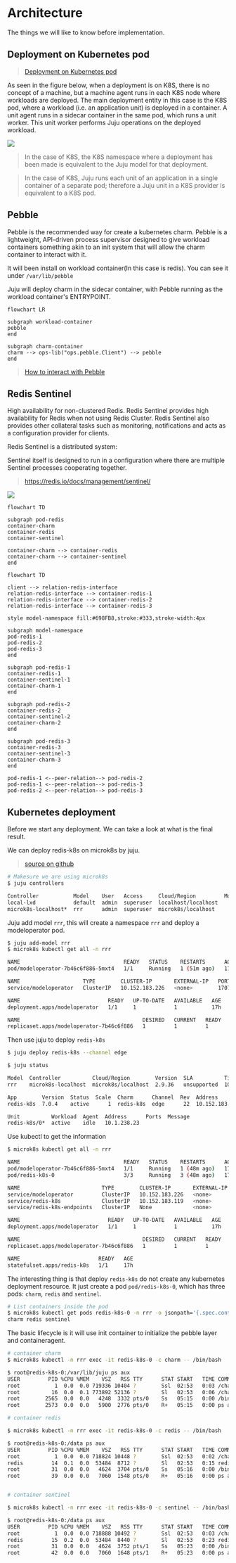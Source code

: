 # Architecture

The things we will like to know before implementation.

## Deployment on Kubernetes pod

> [Deployment on Kubernetes pod](https://juju.is/docs/olm/deployment-of-juju-agents#deployment-on-k8s-pod)

As seen in the figure below, when a deployment is on K8S, there is no concept of a machine, but a machine agent runs in each K8S node where workloads are deployed. The main deployment entity in this case is the K8S pod, where a workload (i.e. an application unit) is deployed in a container. A unit agent runs in a sidecar container in the same pod, which runs a unit worker. This unit worker performs Juju operations on the deployed workload.

![](./imgs/juju-deployment-on-Kubernetes-pod.png)

> In the case of K8S, the K8S namespace where a deployment has been made is equivalent to the Juju model for that deployment.

> In the case of K8S, Juju runs each unit of an application in a single container of a separate pod; therefore a Juju unit in a K8S provider is equivalent to a K8S pod.



## Pebble

Pebble is the recommended way for create a kubernetes charm.
Pebble is a lightweight, API-driven process supervisor designed to give workload containers something akin to an init system that will allow the charm container to interact with it.

It will been install on workload container(In this case is redis). You can see it under `/var/lib/pebble`

Juju will deploy charm in the sidecar container, with Pebble running as the workload container's ENTRYPOINT.

```mermaid
flowchart LR

subgraph workload-container
pebble
end

subgraph charm-container
charm --> ops-lib("ops.pebble.Client") --> pebble
end

```

> [How to interact with Pebble](https://juju.is/docs/sdk/interact-with-pebble)


## Redis Sentinel

High availability for non-clustered Redis. Redis Sentinel provides high availability for Redis when not using Redis Cluster. Redis Sentinel also provides other collateral tasks such as monitoring, notifications and acts as a configuration provider for clients.

Redis Sentinel is a distributed system:

Sentinel itself is designed to run in a configuration where there are multiple Sentinel processes cooperating together. 

> https://redis.io/docs/management/sentinel/


![](./imgs/redis-sentinel.png)



```mermaid
flowchart TD

subgraph pod-redis
container-charm
container-redis
container-sentinel

container-charm --> container-redis
container-charm --> container-sentinel
end
```

```mermaid
flowchart TD

client --> relation-redis-interface
relation-redis-interface --> container-redis-1
relation-redis-interface --> container-redis-2
relation-redis-interface --> container-redis-3

style model-namespace fill:#698FB8,stroke:#333,stroke-width:4px

subgraph model-namespace
pod-redis-1
pod-redis-2
pod-redis-3
end

subgraph pod-redis-1
container-redis-1
container-sentinel-1
container-charm-1
end

subgraph pod-redis-2
container-redis-2
container-sentinel-2
container-charm-2
end

subgraph pod-redis-3
container-redis-3
container-sentinel-3
container-charm-3
end

pod-redis-1 <--peer-relation--> pod-redis-2
pod-redis-1 <--peer-relation--> pod-redis-3
pod-redis-2 <--peer-relation--> pod-redis-3
```

## Kubernetes deployment

Before we start any deployment. We can take a look at what is the final result.

We can deploy redis-k8s on microk8s by juju.


> [source on github](https://github.com/canonical/redis-k8s-operator)


```sh
# Makesure we are using microk8s 
$ juju controllers

Controller           Model    User   Access     Cloud/Region         Models  Nodes    HA  Version
local-lxd            default  admin  superuser  localhost/localhost       2      1  none  2.9.36.1  
microk8s-localhost*  rrr      admin  superuser  microk8s/localhost        2      1     -  2.9.36    
```


Juju add model `rrr`, this will create a namespace `rrr` and deploy a modeloperator pod.

```sh
$ juju add-model rrr
$ microk8s kubectl get all -n rrr

NAME                                 READY   STATUS    RESTARTS      AGE
pod/modeloperator-7b46c6f886-5mxt4   1/1     Running   1 (51m ago)   17h

NAME                    TYPE        CLUSTER-IP       EXTERNAL-IP   PORT(S)     AGE
service/modeloperator   ClusterIP   10.152.183.226   <none>        17071/TCP   17h

NAME                            READY   UP-TO-DATE   AVAILABLE   AGE
deployment.apps/modeloperator   1/1     1            1           17h

NAME                                       DESIRED   CURRENT   READY   AGE
replicaset.apps/modeloperator-7b46c6f886   1         1         1       17h
```


Then use juju to deploy `redis-k8s`

```sh
$ juju deploy redis-k8s --channel edge

$ juju status

Model  Controller          Cloud/Region        Version  SLA          Timestamp
rrr    microk8s-localhost  microk8s/localhost  2.9.36   unsupported  10:46:29+08:00

App        Version  Status  Scale  Charm      Channel  Rev  Address         Exposed  Message
redis-k8s  7.0.4    active      1  redis-k8s  edge      22  10.152.183.119  no       

Unit          Workload  Agent  Address      Ports  Message
redis-k8s/0*  active    idle   10.1.238.23         
```

Use kubectl to get the information

```sh
$ microk8s kubectl get all -n rrr

NAME                                 READY   STATUS    RESTARTS      AGE
pod/modeloperator-7b46c6f886-5mxt4   1/1     Running   1 (48m ago)   17h
pod/redis-k8s-0                      3/3     Running   3 (48m ago)   17h

NAME                          TYPE        CLUSTER-IP       EXTERNAL-IP   PORT(S)     AGE
service/modeloperator         ClusterIP   10.152.183.226   <none>        17071/TCP   17h
service/redis-k8s             ClusterIP   10.152.183.119   <none>        65535/TCP   17h
service/redis-k8s-endpoints   ClusterIP   None             <none>        <none>      17h

NAME                            READY   UP-TO-DATE   AVAILABLE   AGE
deployment.apps/modeloperator   1/1     1            1           17h

NAME                                       DESIRED   CURRENT   READY   AGE
replicaset.apps/modeloperator-7b46c6f886   1         1         1       17h

NAME                         READY   AGE
statefulset.apps/redis-k8s   1/1     17h
```

The interesting thing is that deploy `redis-k8s` do not create any kubernetes deployment resource.
It just create a pod `pod/redis-k8s-0`, which has three pods: `charm`, `redis` and `sentinel`.

```sh
# List containers inside the pod
$ microk8s kubectl get pods redis-k8s-0 -n rrr -o jsonpath='{.spec.containers[*].name}'
charm redis sentinel
```

The basic lifecycle is it will use init container to initialize the pebble layer and containeragent.

```sh
# container charm
$ microk8s kubectl -n rrr exec -it redis-k8s-0 -c charm -- /bin/bash            

$ root@redis-k8s-0:/var/lib/juju ps aux
USER         PID %CPU %MEM    VSZ   RSS TTY      STAT START   TIME COMMAND
root           1  0.0  0.0 719336 10404 ?        Ssl  02:53   0:03 /charm/bin/pebble run --http :38812 --verbose
root          16  0.0  0.1 773892 52136 ?        Sl   02:53   0:06 /charm/bin/containeragent unit --data-dir /var/lib/juju --append-env PATH=$PATH:/charm/bin --show-log --charm-modified-version 0
root        2565  0.0  0.0   4248  3332 pts/0    Ss   05:15   0:00 /bin/bash
root        2573  0.0  0.0   5900  2776 pts/0    R+   05:15   0:00 ps aux

# container redis

$ microk8s kubectl -n rrr exec -it redis-k8s-0 -c redis -- /bin/bash

$ root@redis-k8s-0:/data ps aux
USER         PID %CPU %MEM    VSZ   RSS TTY      STAT START   TIME COMMAND
root           1  0.0  0.0 718824 10448 ?        Ssl  02:53   0:02 /charm/bin/pebble run --create-dirs --hold --http :38813 --verbose
redis         14  0.1  0.0  53484  8712 ?        Sl   02:53   0:15 redis-server 0.0.0.0:6379
root          31  0.0  0.0   4624  3704 pts/0    Ss   05:16   0:00 /bin/bash
root          39  0.0  0.0   7060  1548 pts/0    R+   05:16   0:00 ps aux


# container sentinel

$ microk8s kubectl -n rrr exec -it redis-k8s-0 -c sentinel -- /bin/bash

$ root@redis-k8s-0:/data ps aux
USER         PID %CPU %MEM    VSZ   RSS TTY      STAT START   TIME COMMAND
root           1  0.0  0.0 718888 10492 ?        Ssl  02:53   0:03 /charm/bin/pebble run --create-dirs --hold --http :38814 --verbose
redis         15  0.2  0.0  53484  8440 ?        Sl   02:53   0:23 redis-server *:26379 [sentinel]
root          31  0.0  0.0   4624  3752 pts/1    Ss   05:23   0:00 /bin/bash
root          42  0.0  0.0   7060  1648 pts/1    R+   05:23   0:00 ps aux

```
